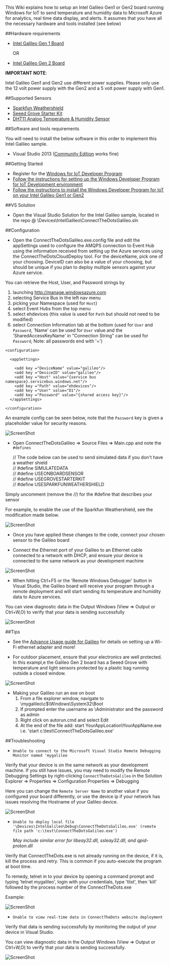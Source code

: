 This Wiki explains how to setup an Intel Galileo Gen1 or Gen2 board running Windows for IoT to send temperature and humidity data to Microsoft Azure for analytics, real time data display, and alerts.
It assumes that you have all the necessary hardware and tools installed (see below)

##Hardware requirements

 - [Intel Galileo Gen 1 Board][1]
   
	OR

 - [Intel Galileo Gen 2 Board][2]

**IMPORTANT NOTE**:

Intel Galileo Gen1 and Gen2 use different power supplies. Please only use the 12 volt power supply with the Gen2 and a 5 volt power supply with Gen1. 

##Supported Sensors

- [Sparkfun Weathershield][3]
- [Seeed Grove Starter Kit][4]
- [DHT11 Analog Temperature & Humidity Sensor][5]


##Software and tools requirements

You will need to install the below software in this order to implement this Intel Galileo sample.

 - Visual Studio 2013 ([Community Edition][5] works fine)
 
##Getting Started

* Register for the [Windows for IoT Developer Program][6]
* [Follow the instructions for setting up the Windows Developer Program for IoT Development environment][7]
* [Follow the instructions to install the Windows Developer Program for IoT on your Intel Galileo Gen1 or Gen2][8]



##VS Solution

* Open the Visual Studio Solution for the Intel Galileo  sample, located in the repo @ \Devices\IntelGalileo\ConnectTheDotsGalileo.sln

##Configuration

* Open the ConnectTheDotsGalileo.exe.config file and edit the appSettings used to configure the AMQPS connection to Event Hub using the information received from setting up the Azure services using the ConnectTheDotsCloudDeploy tool. For the deviceName, pick one of your choosing.  DeviceID can also be a value of your choosing, but should be unique if you plan to deploy multiple sensors against your Azure service.

You can retrieve the Host, User, and Password strings by 
  
1. launching http://manage.windowsazure.com 
2. selecting Service Bus in the left nav menu 
3. picking your Namespace (used for `Host`)
4. select Event Hubs from the top menu
5. select ehdevices (this value is used for `Path` but should not need to be modified)
6. select Connection Information tab at the bottom (used for `User` and `Password`, 'Name' can be used for `User` value and the 'SharedAccessKeyName' in "Connection String" can be used for `Password`, Note: all passwords end with '=')


```
<configuration>

  <appSettings>

    <add key ="DeviceName" value="galileo"/> 
    <add key ="DeviceID" value="galileo"/>
    <add key ="Host" value="{service bus namespace}.servicebus.windows.net"/>
    <add key ="Path" value="ehdevices"/>
    <add key ="User" value="D1"/>
    <add key ="Password" value="{shared access key}"/>
  </appSettings>

</configuration>
```

An example config can be seen below, note that the `Password` key is given a placeholder value for security reasons.

![ScreenShot](http://i.imgur.com/hGUJ1l2.png)

* Open ConnectTheDotsGalileo => Source Files => Main.cpp and note the `#defines`

	// The code below can be used to send simulated data if you don't have a weather shield  
	// #define SIMULATEDATA  
	// #define USEONBOARDSENSOR  
	// #define USEGROVESTARTERKIT  
	// #define USESPARKFUNWEATHERSHIELD

Simply uncomment (remove the //) for the #define that describes your sensor

For example, to enable the use of the Sparkfun Weathershield, see the modification made below.


![ScreenShot](http://i.imgur.com/IZsZ1QH.png)

* Once you have applied these changes to the code, connect your chosen sensor to the Galileo board

* Connect the Ethernet port of your Galileo to an Ethernet cable connected to a network with DHCP, and ensure your device is connected to the same network as your development machine

![ScreenShot](http://i.imgur.com/p6vRZXW.jpg)

* When hitting Ctrl+F5 or the 'Remote Windows Debugger' button in Visual Studio, the Galileo board will receive your program through a remote deployment and will start sending its temperature and humidity data to Azure services.

You can view diagnostic data in the Output Windows (View => Output or Ctrl+W,O) to verify that your data is sending successfully

![ScreenShot](http://i.imgur.com/RZBaU4q.png)

##Tips

* See the [Advance Usage guide for Galileo][9] for details on setting up a Wi-Fi ethernet adapter and more!

* For outdoor placement, ensure that your electronics are well protected.  In this exampl,e the Galileo Gen 2 board has a Seeed Grove with temperature and light sensors protected by a plastic bag running outside a closed window.

![ScreenShot](http://i.imgur.com/CKg6qNg.png)

* Making your Galileo run an exe on boot
	1. From a file explorer window, navigate to \\mygalileo\c$\Windows\System32\Boot
	2. If prompted enter the username as \Administrator and the password as admin
	3. Right click on autorun.cmd and select Edit
	4. At the end of the file add: start YourAppLocation\YourAppName.exe i.e. 'start c:\test\ConnectTheDotsGalileo.exe'  


##Troubleshooting

* `Unable to connect to the Microsoft Visual Studio Remote Debugging Monitor named 'mygalileo`

Verify that your device is on the same network as your development machine.  If you still have issues, you may need to modify the Remote Debugging Settings by right-clicking `ConnectTheDotsGalileo` in the Solution Explorer => Properties => Configuration Properties => Debugging

Here you can change the `Remote Server Name` to another value if you configured your board differently, or use the device ip if your network has issues resolving the Hostname of your Galileo device.

![ScreenShot](http://i.imgur.com/7k1omJW.png)

* `Unable to deploy local file '\Devices\IntelGalileo\Debug\ConnectTheDotsGalileo.exe' (remote file path 'c:\test\ConnectTheDotsGalileo.exe')` 

	*May include similar error for libeay32.dll, ssleay32.dll, and qpid-proton.dll*

Verify that ConnectTheDots.exe is not already running on the device, if it is, kill the process and retry.  This is common if you auto-execute the program at boot time. 

To remedy, telnet in to your device by opening a command prompt and typing 'telnet mygalileo', login with your credentials, type 'tlist', then 'kill' followed by the process number of the ConnectTheDots.exe

Example:  

![ScreenShot](http://i.imgur.com/TgVUOc2.png)

* `Unable to view real-time data in ConnectTheDots website deployment`

Verify that data is sending successfully by monitoring the output of your device in Visual Studio.

You can view diagnostic data in the Output Windows (View => Output or Ctrl+W,O) to verify that your data is sending successfully.

![ScreenShot](http://i.imgur.com/RZBaU4q.png)



  [1]: http://www.amazon.com/gp/product/B00K53CQK4/
  [2]: http://www.amazon.com/gp/product/B00MF753JY
  [3]: http://www.amazon.com/gp/product/B00H8OI1RU
  [4]: http://www.amazon.com/gp/product/B00AJKY8TK/
  [5]: http://www.amazon.com/gp/product/B00AF22GDC/
  [6]: https://www.windowsondevices.com/signup.aspx
  [7]: http://ms-iot.github.io/content/SetupPC.htm
  [8]: http://ms-iot.github.io/content/SetupGalileo.htm
  [9]: http://ms-iot.github.io/content/AdvancedUsage.htm

